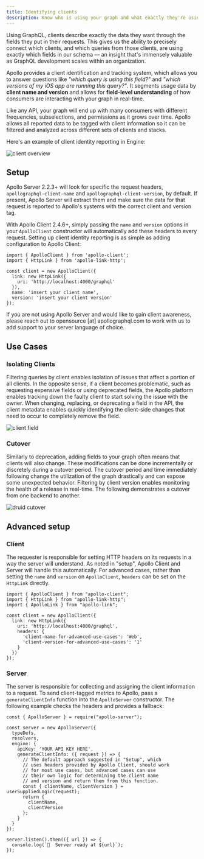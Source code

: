 ```yaml
---
title: Identifying clients
description: Know who is using your graph and what exactly they're using
---
```


Using GraphQL, clients describe exactly the data they want through the fields they put in their requests. This gives us the ability to precisely connect which clients, and which queries from those clients, are using exactly which fields in our schema &mdash; an insight that's immensely valuable as GraphQL development scales within an organization.

Apollo provides a client identification and tracking system, which allows you to answer questions like _"which query is using this field?"_ and _"which versions of my iOS app are running this query?"_. It segments usage data by **client name and version** and allows for **field-level understanding** of how consumers are interacting with your graph in real-time.

Like any API, your graph will end up with many consumers with different frequencies, subselections, and permissions as it grows over time. Apollo allows all reported data to be tagged with client information so it can be filtered and analyzed across different sets of clients and stacks.

Here's an example of client identity reporting in Engine:

![client overview](../img/client-awareness/overview.png)

## Setup

Apollo Server 2.2.3+ will look for specific the request headers, `apollographql-client-name` and `apollographql-client-version`, by default. If present, Apollo Server will extract them and make sure the data for that request is reported to Apollo's systems with the correct client and version tag.

With Apollo Client 2.4.6+, simply passing the `name` and `version` options in your `ApolloClient` constructor will automatically add these headers to every request. Setting up client identity reporting is as simple as adding configuration to Apollo Client:

```js{8-9}
import { ApolloClient } from 'apollo-client';
import { HttpLink } from 'apollo-link-http';

const client = new ApolloClient({
  link: new HttpLink({
    uri: 'http://localhost:4000/graphql'
  }),
  name: 'insert your client name',
  version: 'insert your client version'
});
```

If you are not using Apollo Server and would like to gain client awareness,
please reach out to opensource [at] apollographql.com to work with us to add
support to your server language of choice.

## Use Cases

### Isolating Clients

Filtering queries by client enables isolation of issues that affect a portion
of all clients. In the opposite sense, if a client becomes problematic, such as
requesting expensive fields or using deprecated fields, the Apollo platform
enables tracking down the faulty client to start solving the issue with the
owner. When changing, replacing, or deprecating a field in the API, the client
metadata enables quickly identifying the client-side changes that need to
occur to completely remove the field.

![client field](../img/client-awareness/field-usage.png)

### Cutover

Similarly to deprecation, adding fields to your graph often means that clients will also change. These modifications can be done incrementally or discretely during a cutover period. The cutover period and time immediately following change the utilization of the graph drastically and can expose some unexpected behavior. Filtering by client version enables monitoring the health of a release in real-time. The following demonstrates a cutover from one backend to another.

![druid cutover](../img/client-awareness/cutover.png)

## Advanced setup

### Client

The requester is responsible for setting HTTP headers on its requests in a way the server will understand. As noted in "setup", Apollo Client and Server will handle this automatically. For advanced cases, rather than setting the `name` and `version` on `ApolloClient`, `headers` can be set on the `HttpLink` directly.

```js{8-16}
import { ApolloClient } from "apollo-client";
import { HttpLink } from "apollo-link-http";
import { ApolloLink } from "apollo-link";

const client = new ApolloClient({
  link: new HttpLink({
    uri: 'http://localhost:4000/graphql',
    headers: {
      'client-name-for-advanced-use-cases': 'Web',
      'client-version-for-advanced-use-cases': '1'
    }
  })
});
```

### Server

The server is responsible for collecting and assigning the client information
to a request. To send client-tagged metrics to Apollo, pass a
`generateClientInfo` function into the `ApolloServer` constructor. The
following example checks the headers and provides a fallback:

```js{8-22}
const { ApolloServer } = require("apollo-server");

const server = new ApolloServer({
  typeDefs,
  resolvers,
  engine: {
    apiKey: 'YOUR API KEY HERE',
    generateClientInfo: ({ request }) => {
      // The default approach suggested in "Setup", which
      // uses headers provided by Apollo Client, should work
      // for most use cases, but advanced cases can use
      // their own logic for determining the client name
      // and version and return them from this function.
      const { clientName, clientVersion } = userSuppliedLogic(request);
      return {
        clientName,
        clientVersion
      };
    }
  }
});

server.listen().then(({ url }) => {
  console.log(`🚀  Server ready at ${url}`);
});
```
